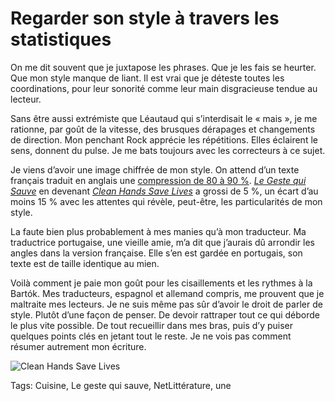 # Regarder son style à travers les statistiques

On me dit souvent que je juxtapose les phrases. Que je les fais se heurter. Que mon style manque de liant. Il est vrai que je déteste toutes les coordinations, pour leur sonorité comme leur main disgracieuse tendue au lecteur.

Sans être aussi extrémiste que Léautaud qui s’interdisait le « mais », je me rationne, par goût de la vitesse, des brusques dérapages et changements de direction. Mon penchant Rock apprécie les répétitions. Elles éclairent le sens, donnent du pulse. Je me bats toujours avec les correcteurs à ce sujet.

Je viens d’avoir une image chiffrée de mon style. On attend d’un texte français traduit en anglais une [compression de 80 à 90 %](http://www.kwintessential.co.uk/translation/articles/expansion-retraction.html). [*Le Geste qui Sauve*](http://blog.tcrouzet.com/le-geste-qui-sauve/) en devenant [*Clean Hands Save Lives*](http://blog.tcrouzet.com/clean-hands-save-lives/) a grossi de 5 %, un écart d’au moins 15 % avec les attentes qui révèle, peut-être, les particularités de mon style.

La faute bien plus probablement à mes manies qu’à mon traducteur. Ma traductrice portugaise, une vieille amie, m’a dit que j’aurais dû arrondir les angles dans la version française. Elle s’en est gardée en portugais, son texte est de taille identique au mien.

Voilà comment je paie mon goût pour les cisaillements et les rythmes à la Bartók. Mes traducteurs, espagnol et allemand compris, me prouvent que je maltraite mes lecteurs. Je ne suis même pas sûr d’avoir le droit de parler de style. Plutôt d’une façon de penser. De devoir rattraper tout ce qui déborde le plus vite possible. De tout recueillir dans mes bras, puis d’y puiser quelques points clés en jetant tout le reste. Je ne vois pas comment résumer autrement mon écriture.

![Clean Hands Save Lives](http://blog.tcrouzet.comhttps://tcrouzet.com/images_tc/2014/03/cover43.jpg)



Tags: Cuisine, Le geste qui sauve, NetLittérature, une